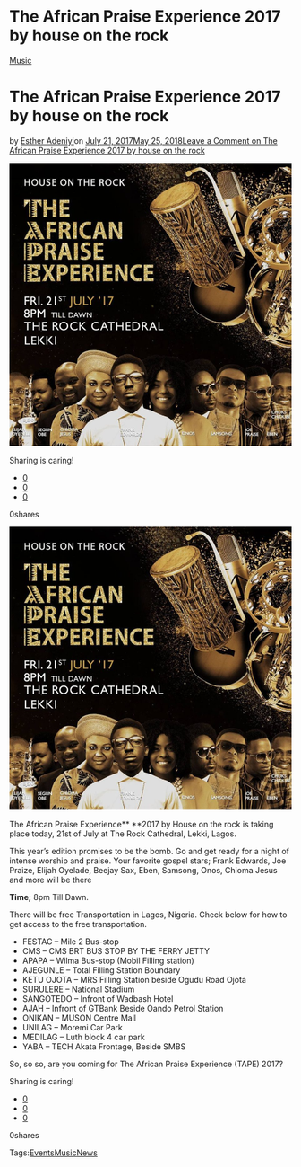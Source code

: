 # The African Praise Experience 2017 by house on the rock

[Music](https://estheradeniyi.com/category/music/)
# The African Praise Experience 2017 by house on the rock

by [Esther Adeniyi](https://estheradeniyi.com/author/esther-adeniyi/)on [July 21, 2017May 25, 2018](https://estheradeniyi.com/the-african-praise-experience-2017-by/)[Leave a Comment on The African Praise Experience 2017 by house on the rock](https://estheradeniyi.com/the-african-praise-experience-2017-by/#respond)

![](images\The-African-Praise-Experience-2017.jpg)

Sharing is caring!

- [0](https://www.facebook.com/sharer/sharer.php?u=https%3A%2F%2Festheradeniyi.com%2Fthe-african-praise-experience-2017-by%2F&amp;t=The%20African%20Praise%20Experience%202017%20by%20house%20on%20the%20rock)
- [0](https://twitter.com/intent/tweet?text=The%20African%20Praise%20Experience%202017%20by%20house%20on%20the%20rock&amp;url=https%3A%2F%2Festheradeniyi.com%2Fthe-african-praise-experience-2017-by%2F)
- [0](#)

0shares

[![The African Praise Experience 2017 images](images\The-African-Praise-Experience-2017.jpg)](images\The-African-Praise-Experience-2017.jpg)

The African Praise Experience**&#xA0;**2017 by House on the rock is taking place today, 21st of July at The Rock Cathedral, Lekki, Lagos.

This year&#x2019;s edition promises to be the bomb. Go and get ready for a night of intense worship and praise. Your favorite gospel stars; Frank Edwards, Joe Praize, Elijah Oyelade, Beejay Sax, Eben, Samsong, Onos, Chioma Jesus and more will be there

**Time;**&#xA0;8pm Till Dawn.

There will be free Transportation in Lagos, Nigeria. Check below for how to get access to the free transportation.

- FESTAC &#x2013; Mile 2 Bus-stop
- CMS &#x2013; CMS BRT BUS STOP BY THE FERRY JETTY
- APAPA &#x2013; Wilma Bus-stop (Mobil Filling station)
- AJEGUNLE &#x2013; Total Filling Station Boundary
- KETU OJOTA &#x2013; MRS Filling Station beside Ogudu Road Ojota
- SURULERE &#x2013; National Stadium
- SANGOTEDO &#x2013; Infront of Wadbash Hotel
- AJAH &#x2013; Infront of GTBank Beside Oando Petrol Station
- ONIKAN &#x2013; MUSON Centre Mall
- UNILAG &#x2013; Moremi Car Park
- MEDILAG &#x2013; Luth block 4 car park
- YABA &#x2013; TECH Akata Frontage, Beside SMBS

So, so so, are you coming for&#xA0;The African Praise Experience (TAPE) 2017?

Sharing is caring!

- [0](https://www.facebook.com/sharer/sharer.php?u=https%3A%2F%2Festheradeniyi.com%2Fthe-african-praise-experience-2017-by%2F&amp;t=The%20African%20Praise%20Experience%202017%20by%20house%20on%20the%20rock)
- [0](https://twitter.com/intent/tweet?text=The%20African%20Praise%20Experience%202017%20by%20house%20on%20the%20rock&amp;url=https%3A%2F%2Festheradeniyi.com%2Fthe-african-praise-experience-2017-by%2F)
- [0](#)

0shares

Tags:[Events](https://estheradeniyi.com/tag/events/)[Music](https://estheradeniyi.com/tag/music/)[News](https://estheradeniyi.com/tag/news/)